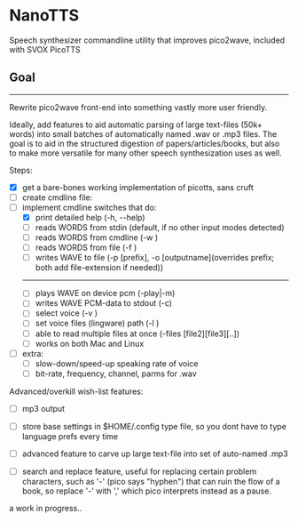 NanoTTS
=======

Speech synthesizer commandline utility that improves pico2wave, included with SVOX PicoTTS 


## Goal 
----- 

Rewrite pico2wave front-end into something vastly more user friendly. 

Ideally, add features to aid automatic parsing of large text-files (50k+ words) into small batches of automatically named .wav or .mp3 files. The goal is to aid in the structured digestion of papers/articles/books, but also to make more versatile for many other speech synthesization uses as well.


Steps: 
- [x] get a bare-bones working implementation of picotts, sans cruft
- [ ] create cmdline file: 
- [ ] implement cmdline switches that do:
    - [X] print detailed help (-h, --help)
    - [ ] reads WORDS from stdin        (default, if no other input modes detected)
    - [ ] reads WORDS from cmdline      (-w <words>)
    - [ ] reads WORDS from file         (-f <filename>) 
    - [ ] writes WAVE to file (-p [prefix], -o [outputname](overrides prefix; both add file-extension if needed))
    - --------
    - [ ] plays WAVE on device pcm (-play|-m)
    - [ ] writes WAVE PCM-data to stdout (-c)
    - [ ] select voice (-v <voice>)
    - [ ] set voice files (lingware) path (-l <path>)
    - [ ] able to read multiple files at once (-files <file1>[file2][file3][..])
    - [ ] works on both Mac and Linux
- [ ] extra:
    - [ ] slow-down/speed-up speaking rate of voice
    - [ ] bit-rate, frequency, channel, parms for .wav 

Advanced/overkill wish-list features:
- [ ] mp3 output 
- [ ] store base settings in $HOME/.config type file, so you dont have to type language prefs every time
- [ ] advanced feature to carve up large text-file into set of auto-named .mp3
- [ ] search and replace feature, useful for replacing certain problem characters, such as '-' (pico says "hyphen") that can ruin the flow of a book, so replace '-' with ',' which pico interprets instead as a pause.


a work in progress..
